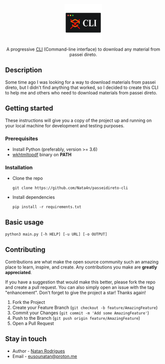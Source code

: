 <p align="center">
  <a href="https://github.com/Nata4n/passeidireto-cli" target="blank">
    <img src="https://raw.githubusercontent.com/Nata4n/passeidireto-cli/main/assets/passei-direto-cli.png" width="120" alt="Logo" />
  </a>
</p>

<p align="center">A progressive <a href="http://nodejs.org" target="_blank">CLI</a> (Command-line interface) to download any material from passei direto.</p>
<p align="center">

## Description
Some time ago I was looking for a way to download materials from passei direto, but I didn't find anything that worked, so I decided to create this CLI to help me and others who need to download materials from passei direto.

## Getting started

These instructions will give you a copy of the project up and running on your local machine for development and testing purposes.

### Prerequisites

* Install Python (preferably, version >= 3.6)
* [wkhtmltopdf](https://wkhtmltopdf.org/downloads.html) binary on **PATH**

### Installation

* Clone the repo
    ```
    git clone https://github.com/Nata4n/passeidireto-cli
    ```

* Install dependencies

    ```
    pip install -r requirements.txt
    ```

## Basic usage

```bash
python3 main.py [-h HELP] [-u URL] [-o OUTPUT]
```

## Contributing

Contributions are what make the open source community such an amazing place to learn, inspire, and create. Any contributions you make are **greatly appreciated**.

If you have a suggestion that would make this better, please fork the repo and create a pull request. You can also simply open an issue with the tag "enhancement".
Don't forget to give the project a star! Thanks again!

1. Fork the Project
2. Create your Feature Branch (`git checkout -b feature/AmazingFeature`)
3. Commit your Changes (`git commit -m 'Add some AmazingFeature'`)
4. Push to the Branch (`git push origin feature/AmazingFeature`)
5. Open a Pull Request


## Stay in touch

* Author - [Natan Rodrigues](https://github.com/Nata4n)
* Email - [eusounatan@proton.me](mailto:eusounatan@proton.me)
